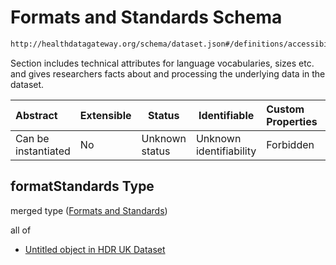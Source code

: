 # Formats and Standards Schema

```txt
http://healthdatagateway.org/schema/dataset.json#/definitions/accessibility/properties/formatStandards
```

Section includes technical attributes for language vocabularies, sizes etc. and gives researchers facts about and processing the underlying data in the dataset.


| Abstract            | Extensible | Status         | Identifiable            | Custom Properties | Additional Properties | Access Restrictions | Defined In                                                                 |
| :------------------ | ---------- | -------------- | ----------------------- | :---------------- | --------------------- | ------------------- | -------------------------------------------------------------------------- |
| Can be instantiated | No         | Unknown status | Unknown identifiability | Forbidden         | Allowed               | none                | [dataset.schema.json\*](../out/dataset.schema.json "open original schema") |

## formatStandards Type

merged type ([Formats and Standards](dataset-definitions-accessibility-properties-formats-and-standards.md))

all of

-   [Untitled object in HDR UK Dataset](dataset-definitions-formatstandards.md "check type definition")
